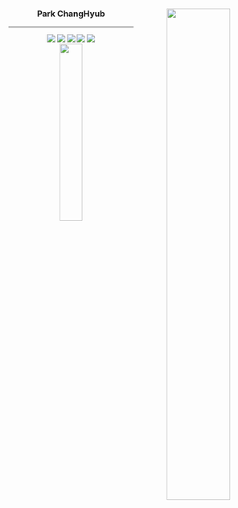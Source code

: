 <!-- ![Footer](https://capsule-render.vercel.app/api?type=waving&color=auto&height=200&section=footer) -->

<div align="center">

  <img align="right" width="50%" src="https://github-readme-stats.vercel.app/api?username=thwlckd&show_icons=true&theme=dracula&hide="/>

  ### Park ChangHyub
  ---
  
  <!-- <img src="https://img.shields.io/badge/HTML-4479A1?style=flat&logo=HTML&logoColor=white">
  <img src="https://img.shields.io/badge/CSS-4479A1?style=flat&logo=CSS&logoColor=white">
  <img src="https://img.shields.io/badge/JS-4479A1?style=flat&logo=JS&logoColor=white"> -->
  <img src="https://img.shields.io/badge/Python-3776AB?style=flat&logo=Python&logoColor=white">
  <img src="https://img.shields.io/badge/C++-00599C?style=flat&logo=C%2B%2B&logoColor=white">
  <img src="https://img.shields.io/badge/MySQL-4479A1?style=flat&logo=MySQL&logoColor=white">
  <img src="https://img.shields.io/badge/PHP-777BB4?style=flat&logo=PHP&logoColor=white">
  <img src="https://img.shields.io/badge/R-276DC3?style=flat&logo=R&logoColor=white">

  <img width="30%" src="https://github-readme-stats.vercel.app/api/top-langs/?username=thwlckd&theme=dracula&exclude_repo=Computer-Science-Engineering&layout=compact&langs_count=10"/>
  
</div>





<!--
**thwlckd/thwlckd** is a ✨ _special_ ✨ repository because its `README.md` (this file) appears on your GitHub profile.

Here are some ideas to get you started:

- 🔭 I’m currently working on ...
- 🌱 I’m currently learning ...
- 👯 I’m looking to collaborate on ...
- 🤔 I’m looking for help with ...
- 💬 Ask me about ...
- 📫 How to reach me: ...
- 😄 Pronouns: ...
- ⚡ Fun fact: ...
-->
